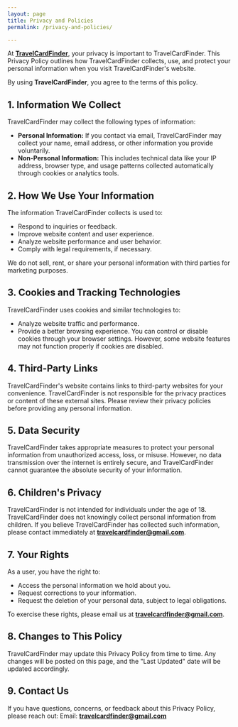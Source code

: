 ```yaml
---
layout: page
title: Privacy and Policies
permalink: /privacy-and-policies/

---
```


At **[TravelCardFinder](https://travelcardfinder.github.io)**, your privacy is important to TravelCardFinder. This Privacy Policy outlines how TravelCardFinder collects, use, and protect your personal information when you visit TravelCardFinder's website.

By using **TravelCardFinder**, you agree to the terms of this policy.

## 1. Information We Collect
TravelCardFinder may collect the following types of information:

+ **Personal Information:** If you contact via email, TravelCardFinder may collect your name, email address, or other information you provide voluntarily.
+ **Non-Personal Information:** This includes technical data like your IP address, browser type, and usage patterns collected automatically through cookies or analytics tools.

## 2. How We Use Your Information
The information TravelCardFinder collects is used to:

+ Respond to inquiries or feedback.
+ Improve website content and user experience.
+ Analyze website performance and user behavior.
+ Comply with legal requirements, if necessary.

We do not sell, rent, or share your personal information with third parties for marketing purposes.

## 3. Cookies and Tracking Technologies
TravelCardFinder uses cookies and similar technologies to:

+ Analyze website traffic and performance.
+ Provide a better browsing experience.
You can control or disable cookies through your browser settings. However, some website features may not function properly if cookies are disabled.

## 4. Third-Party Links
TravelCardFinder's website contains links to third-party websites for your convenience. TravelCardFinder is not responsible for the privacy practices or content of these external sites. Please review their privacy policies before providing any personal information.

## 5. Data Security
TravelCardFinder takes appropriate measures to protect your personal information from unauthorized access, loss, or misuse. However, no data transmission over the internet is entirely secure, and TravelCardFinder cannot guarantee the absolute security of your information.

## 6. Children's Privacy
TravelCardFinder is not intended for individuals under the age of 18. TravelCardFinder does not knowingly collect personal information from children. If you believe TravelCardFinder has collected such information, please contact immediately at **[travelcardfinder@gmail.com](mailto:travelcardfinder@gmail.com)**.

## 7. Your Rights
As a user, you have the right to:

+ Access the personal information we hold about you.
+ Request corrections to your information.
+ Request the deletion of your personal data, subject to legal obligations.

To exercise these rights, please email us at **[travelcardfinder@gmail.com](mailto:travelcardfinder@gmail.com)**.

## 8. Changes to This Policy
TravelCardFinder may update this Privacy Policy from time to time. Any changes will be posted on this page, and the "Last Updated" date will be updated accordingly.

## 9. Contact Us
If you have questions, concerns, or feedback about this Privacy Policy, please reach out:
Email: **[travelcardfinder@gmail.com](mailto:travelcardfinder@gmail.com)**